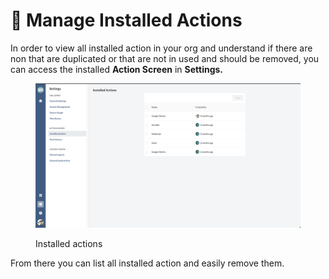 # 💼 Manage Installed Actions

In order to view all installed action in your org and understand if there are non that are duplicated or that are not in used and should be removed, you can access the installed **Action Screen** in **Settings.**

<figure><img src="../.gitbook/assets/image (1) (1).png" alt=""><figcaption><p>Installed actions</p></figcaption></figure>

From there you can list all installed action and easily remove them.
